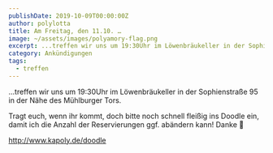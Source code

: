 ```yaml
---
publishDate: 2019-10-09T00:00:00Z
author: polylotta
title: Am Freitag, den 11.10. …
image: ~/assets/images/polyamory-flag.png
excerpt: ...treffen wir uns um 19:30Uhr im Löwenbräukeller in der Sophienstraße 95 in der Nähe des Mühlburger Tors.
category: Ankündigungen
tags:
  - treffen
---
```


…treffen wir uns um 19:30Uhr im Löwenbräukeller in der Sophienstraße 95 in der Nähe des Mühlburger Tors.

Tragt euch, wenn ihr kommt, doch bitte noch schnell fleißig ins Doodle ein, damit ich die Anzahl der Reservierungen ggf.
abändern kann! Danke 🙂

http://www.kapoly.de/doodle
